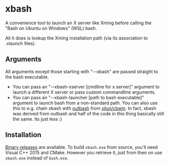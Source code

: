 # xbash

A convenience tool to launch an X server like Xming before calling the "Bash on
Ubuntu on Windows" (WSL) bash.

All it does is lookup the Xming installation path (via its association to
.xlaunch files).

## Arguments

All arguments except those starting with "--xbash" are passed straight to the
bash executable.

* You can pass an "--xbash-xserver [cmdline for x server]" argument to launch a
  different X server or pass custom commandline arguments.
* You can pass an "--xbash-launcher [path to bash executable]" argument to
  launch bash from a non-standard path. You can also use this to e.g. chain
  xbash with [outbash](https://github.com/xilun/cbwin/releases) from
  [xilun/cbwin](https://github.com/xilun/cbwin). In fact, xbash was derived from
  outbash and half of the code in this thing basically still the same. Its just
  less :)

## Installation

[Binary releases](https://github.com/timfel/xbash/releases) are available. To
build `xbash.exe` from source, you'll need Visual C++ 2015 and CMake. However
you retrieve it, just from then on use `xbash.exe` instead of `bash.exe`.
